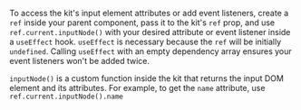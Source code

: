 To access the kit's input element attributes or add event listeners, create a `ref` inside your parent component, pass it to the kit's `ref` prop, and use `ref.current.inputNode()` with your desired attribute or event listener inside a `useEffect` hook. `useEffect` is necessary because the `ref` will be initially `undefined`. Calling `useEffect` with an empty dependency array ensures your event listeners won't be added twice.

`inputNode()` is a custom function inside the kit that returns the input DOM element and its attributes. For example, to get the `name` attribute, use `ref.current.inputNode().name`
